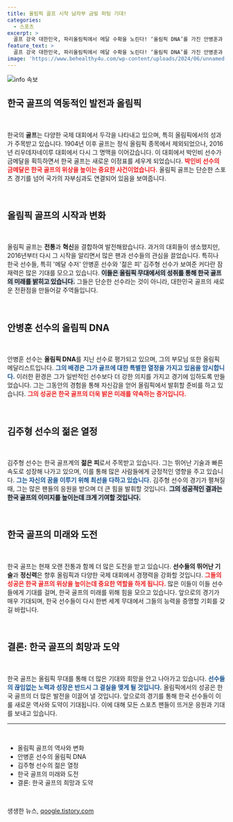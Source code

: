 ```yaml
---
title: 올림픽 골프 시작 남자부 금빛 퍼팅 기대!
categories:
  - 스포츠
excerpt: >
  골프 강국 대한민국, 파리올림픽에서 메달 수확을 노린다! ‘올림픽 DNA’를 가진 안병훈과 젊은 피 김주형이 금빛 퍼팅의 주인공이 될까? 클릭하고 이들의 이야기를 확인해보세요!
feature_text: >
  골프 강국 대한민국, 파리올림픽에서 메달 수확을 노린다! ‘올림픽 DNA’를 가진 안병훈과 젊은 피 김주형이 금빛 퍼팅의 주인공이 될까? 클릭하고 이들의 이야기를 확인해보세요!
image: 'https://www.behealthy4u.com/wp-content/uploads/2024/06/unnamed-file.png'
---
```


<p><img src="https://www.behealthy4u.com/wp-content/uploads/2024/06/unnamed-file.png" alt="info 속보" /></p>

<h2 data-ke-size="size26">한국 골프의 역동적인 발전과 올림픽</h2>

<p data-ke-size="size16">&nbsp;</p>

<p data-ke-size="size16">한국의 <b>골프</b>는 다양한 국제 대회에서 두각을 나타내고 있으며, 특히 올림픽에서의 성과가 주목받고 있습니다. 1904년 이후 골프는 정식 올림픽 종목에서 제외되었으나, 2016년 리우데자네이루 대회에서 다시 그 명맥을 이어갔습니다. 이 대회에서 박인비 선수가 금메달을 획득하면서 한국 골프는 새로운 이정표를 세우게 되었습니다. <b><span style="color: #ee2323;">박인비 선수의 금메달은 한국 골프의 위상을 높이는 중요한 사건이었습니다.</span></b> 올림픽 골프는 단순한 스포츠 경기를 넘어 국가의 자부심과도 연결되어 있음을 보여줍니다.</p>

<p data-ke-size="size16">&nbsp;</p>

<h2 data-ke-size="size26">올림픽 골프의 시작과 변화</h2>

<p data-ke-size="size16">&nbsp;</p>

<p data-ke-size="size16">올림픽 골프는 <b>전통</b>과 <b>혁신</b>을 결합하여 발전해왔습니다. 과거의 대회들이 생소했지만, 2016년부터 다시 그 시작을 알리면서 많은 팬과 선수들의 관심을 끌었습니다. 특히나 한국 선수들, 특히 '메달 수저' 안병훈 선수와 '젊은 피' 김주형 선수가 보여준 커다란 잠재력은 많은 기대를 모으고 있습니다. <b><span style="background-color: #21538527;">이들은 올림픽 무대에서의 성취를 통해 한국 골프의 미래를 밝히고 있습니다.</span></b> 그들은 단순한 선수라는 것이 아니라, 대한민국 골프의 새로운 전환점을 만들어갈 주역들입니다.</p>

<p data-ke-size="size16">&nbsp;</p>

<h2 data-ke-size="size26">안병훈 선수의 올림픽 DNA</h2>

<p data-ke-size="size16">&nbsp;</p>

<p data-ke-size="size16">안병훈 선수는 <b>올림픽 DNA</b>를 지닌 선수로 평가되고 있으며, 그의 부모님 또한 올림픽 메달리스트입니다. <b><span style="color: #1a5490;">그의 배경은 그가 골프에 대한 특별한 열정을 가지고 있음을 암시합니다.</span></b> 이러한 환경은 그가 일반적인 선수보다 더 강한 의지를 가지고 경기에 임하도록 만들었습니다. 그는 그동안의 경험을 통해 자신감을 얻어 올림픽에서 발휘할 준비를 하고 있습니다. <b><span style="color: #ee2323;">그의 성공은 한국 골프의 더욱 밝은 미래를 약속하는 증거입니다.</span></b></p>

<p data-ke-size="size16">&nbsp;</p>

<h2 data-ke-size="size26">김주형 선수의 젊은 열정</h2>

<p data-ke-size="size16">&nbsp;</p>

<p data-ke-size="size16">김주형 선수는 한국 골프계의 <b>젊은 피</b>로서 주목받고 있습니다. 그는 뛰어난 기술과 빠른 속도로 성장해 나가고 있으며, 이를 통해 많은 사람들에게 긍정적인 영향을 주고 있습니다. <b><span style="color: #1a5490;">그는 자신의 꿈을 이루기 위해 최선을 다하고 있습니다.</span></b> 김주형 선수의 경기가 펼쳐질 때, 그는 많은 팬들의 응원을 받으며 더 큰 힘을 발휘할 것입니다. <b><span style="background-color: #21538527;">그의 성공적인 결과는 한국 골프의 이미지를 높이는데 크게 기여할 것입니다.</span></b></p>

<p data-ke-size="size16">&nbsp;</p>

<h2 data-ke-size="size26">한국 골프의 미래와 도전</h2>

<p data-ke-size="size16">&nbsp;</p>

<p data-ke-size="size16">한국 골프는 현재 오랜 전통과 함께 더 많은 도전을 받고 있습니다. <b>선수들의 뛰어난 기술</b>과 <b>정신력</b>은 향후 올림픽과 다양한 국제 대회에서 경쟁력을 강화할 것입니다. <b><span style="color: #ee2323;">그들의 성공은 한국 골프의 위상을 높이는데 중요한 역할을 하게 됩니다.</span></b> 많은 이들이 이들 선수들에게 기대를 걸며, 한국 골프의 미래를 위해 힘을 모으고 있습니다. 앞으로의 경기가 매우 기대되며, 한국 선수들이 다시 한번 세계 무대에서 그들의 능력을 증명할 기회를 갖길 바랍니다.</p>

<p data-ke-size="size16">&nbsp;</p>

<h2 data-ke-size="size26">결론: 한국 골프의 희망과 도약</h2>

<p data-ke-size="size16">&nbsp;</p>

<p data-ke-size="size16">한국 골프는 올림픽 무대를 통해 더 많은 기대와 희망을 안고 나아가고 있습니다. <b><span style="color: #1a5490;">선수들의 끊임없는 노력과 성장은 반드시 그 결실을 맺게 될 것입니다.</span></b> 올림픽에서의 성공은 한국 골프의 더 많은 발전을 이끌어 낼 것입니다. 앞으로의 경기를 통해 한국 선수들이 이룰 새로운 역사와 도약이 기대됩니다. 이에 대해 모든 스포츠 팬들이 뜨거운 응원과 기대를 보내고 있습니다.</p>

<hr />

<p data-ke-size="size16">&nbsp;</p>

<ul>
    <li>올림픽 골프의 역사와 변화</li>
    <li>안병훈 선수의 올림픽 DNA</li>
    <li>김주형 선수의 젊은 열정</li>
    <li>한국 골프의 미래와 도전</li>
    <li>결론: 한국 골프의 희망과 도약</li>
</ul>

<p data-ke-size="size16">&nbsp;</p>
생생한 뉴스, <a href="https://qoogle.tistory.com" rel="dofollow">qoogle.tistory.com</a>


